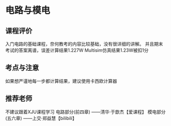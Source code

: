 # 电路与模电

## 课程评价
入门电路的基础课程，奈何教考的内容比较基础，没有很详细的讲解。
并且期末考试的答案离谱，误差计算结果1.227W Multisim仿真结果1.23W被扣1分

## 考点与注意
如果想严谨地每一步都计算结果，建议使用卡西欧计算器

## 推荐老师
不建议跟着XJU课程学习
电路部分(前四章) ——清华·于歆杰【爱课程】
模电部分(五六章) ——上交·郑益慧【bilibili】
    
